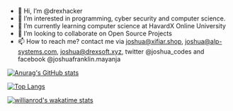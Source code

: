- 👋 Hi, I’m @drexhacker
- 👀 I’m interested in programming, cyber security and computer science.
- 🌱 I’m currently learning computer science at HavardX Online University
- 💞️ I’m looking to collaborate on Open Source Projects
- 📫 How to reach me? contact me via joshua@xifiar.shop, joshua@alp-systems.com, joshua@drexsoft.xyz, twitter @joshua_codes and facebook @joshuafranklin.mayanja

[![Anurag's GitHub stats](https://github-readme-stats.vercel.app/api?username=drexhacker&count_private=true&show_icons=true&theme=tokyonight)](https://github.com/anuraghazra/github-readme-stats)

[![Top Langs](https://github-readme-stats.vercel.app/api/top-langs/?username=drexhacker)](https://github.com/anuraghazra/github-readme-stats)

[![willianrod's wakatime stats](https://github-readme-stats.vercel.app/api/wakatime?username=drexhacker)](https://github.com/anuraghazra/github-readme-stats)

<!---
drexhacker/drexhacker is a ✨ special ✨ repository because its `README.md` (this file) appears on your GitHub profile.
You can click the Preview link to take a look at your changes.
--->
